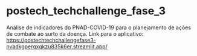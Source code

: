 # postech_techchallenge_fase_3
Análise de indicadores do PNAD-COVID-19 para o planejamento de ações de combate ao surto da doença.
Link para o aplicativo: https://postechtechchallengefase3-nvadkgperqxqkzu835k6er.streamlit.app/
